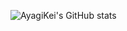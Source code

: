 ![AyagiKei's GitHub stats](https://github-readme-stats.vercel.app/api?username=ayagikei&count_private=true&show_icons=true&theme=radical)
